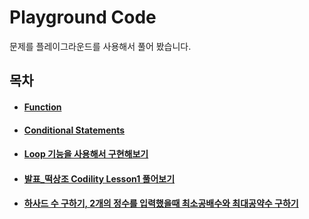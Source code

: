# Playground Code

문제를 플레이그라운드를 사용해서 풀어 봤습니다.


## 목차

- #### [Function](https://github.com/JhDAT/iOS_Study/blob/master/Swift/playground%20code/FunctionAssignment.playground/Contents.swift)

- #### [Conditional Statements](https://github.com/JhDAT/Swift/blob/master/Swift/playground%20code/ConditionalStatements.playground/Contents.swift)

- #### [Loop 기능을 사용해서 구현해보기](https://github.com/JhDAT/Swift/blob/master/Swift/playground%20code/LoopAssignment.playground/Contents.swift)

- #### [발표_떡상조 Codility Lesson1 풀어보기](https://github.com/JhDAT/Swift/blob/master/Swift/playground%20code/0524Codility_떡상조.playground/Contents.swift)

- #### [하사드 수 구하기, 2개의 정수를 입력했을때 최소공배수와 최대공약수 구하기](https://github.com/JhDAT/Swift/blob/master/Swift/playground%20code/0524Codility_떡상조.playground/Contents.swift)

